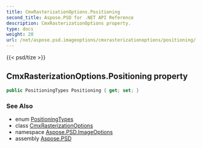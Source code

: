 ```yaml
---
title: CmxRasterizationOptions.Positioning
second_title: Aspose.PSD for .NET API Reference
description: CmxRasterizationOptions property. 
type: docs
weight: 20
url: /net/aspose.psd.imageoptions/cmxrasterizationoptions/positioning/
---
```

{{< psd/tize >}}
## CmxRasterizationOptions.Positioning property

```csharp
public PositioningTypes Positioning { get; set; }
```

### See Also

* enum [PositioningTypes](../../positioningtypes/)
* class [CmxRasterizationOptions](../)
* namespace [Aspose.PSD.ImageOptions](../../cmxrasterizationoptions/)
* assembly [Aspose.PSD](../../../)


